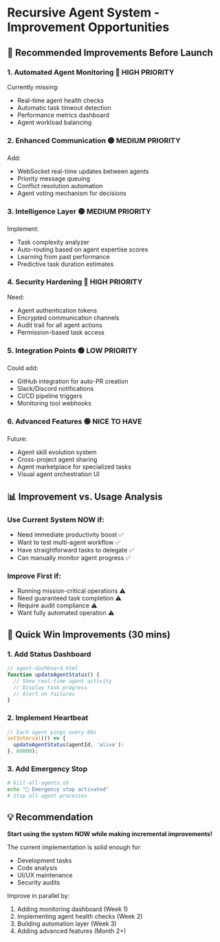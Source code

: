 # Recursive Agent System - Improvement Opportunities

## 🚀 Recommended Improvements Before Launch

### 1. **Automated Agent Monitoring** 🔴 HIGH PRIORITY
Currently missing:
- Real-time agent health checks
- Automatic task timeout detection
- Performance metrics dashboard
- Agent workload balancing

### 2. **Enhanced Communication** 🟡 MEDIUM PRIORITY
Add:
- WebSocket real-time updates between agents
- Priority message queuing
- Conflict resolution automation
- Agent voting mechanism for decisions

### 3. **Intelligence Layer** 🟡 MEDIUM PRIORITY
Implement:
- Task complexity analyzer
- Auto-routing based on agent expertise scores
- Learning from past performance
- Predictive task duration estimates

### 4. **Security Hardening** 🔴 HIGH PRIORITY
Need:
- Agent authentication tokens
- Encrypted communication channels
- Audit trail for all agent actions
- Permission-based task access

### 5. **Integration Points** 🟢 LOW PRIORITY
Could add:
- GitHub integration for auto-PR creation
- Slack/Discord notifications
- CI/CD pipeline triggers
- Monitoring tool webhooks

### 6. **Advanced Features** 🟢 NICE TO HAVE
Future:
- Agent skill evolution system
- Cross-project agent sharing
- Agent marketplace for specialized tasks
- Visual agent orchestration UI

## 📊 Improvement vs. Usage Analysis

### Use Current System NOW if:
- Need immediate productivity boost ✅
- Want to test multi-agent workflow ✅
- Have straightforward tasks to delegate ✅
- Can manually monitor agent progress ✅

### Improve First if:
- Running mission-critical operations ⚠️
- Need guaranteed task completion ⚠️
- Require audit compliance ⚠️
- Want fully automated operation ⚠️

## 🎯 Quick Win Improvements (30 mins)

### 1. Add Status Dashboard
```javascript
// agent-dashboard.html
function updateAgentStatus() {
  // Show real-time agent activity
  // Display task progress
  // Alert on failures
}
```

### 2. Implement Heartbeat
```javascript
// Each agent pings every 60s
setInterval(() => {
  updateAgentStatus(agentId, 'alive');
}, 60000);
```

### 3. Add Emergency Stop
```bash
# kill-all-agents.sh
echo "🛑 Emergency stop activated"
# Stop all agent processes
```

## 💡 Recommendation

**Start using the system NOW while making incremental improvements!**

The current implementation is solid enough for:
- Development tasks
- Code analysis
- UI/UX maintenance
- Security audits

Improve in parallel by:
1. Adding monitoring dashboard (Week 1)
2. Implementing agent health checks (Week 2)
3. Building automation layer (Week 3)
4. Adding advanced features (Month 2+)